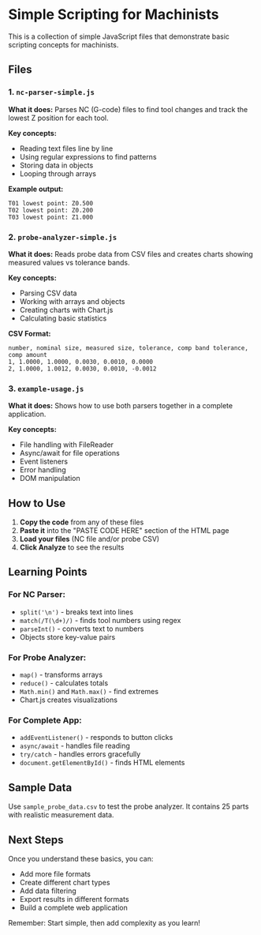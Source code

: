 # Simple Scripting for Machinists

This is a collection of simple JavaScript files that demonstrate basic scripting concepts for machinists.

## Files

### 1. `nc-parser-simple.js`

**What it does:** Parses NC (G-code) files to find tool changes and track the lowest Z position for each tool.

**Key concepts:**

- Reading text files line by line
- Using regular expressions to find patterns
- Storing data in objects
- Looping through arrays

**Example output:**

```
T01 lowest point: Z0.500
T02 lowest point: Z0.200
T03 lowest point: Z1.000
```

### 2. `probe-analyzer-simple.js`

**What it does:** Reads probe data from CSV files and creates charts showing measured values vs tolerance bands.

**Key concepts:**

- Parsing CSV data
- Working with arrays and objects
- Creating charts with Chart.js
- Calculating basic statistics

**CSV Format:**

```csv
number, nominal size, measured size, tolerance, comp band tolerance, comp amount
1, 1.0000, 1.0000, 0.0030, 0.0010, 0.0000
2, 1.0000, 1.0012, 0.0030, 0.0010, -0.0012
```

### 3. `example-usage.js`

**What it does:** Shows how to use both parsers together in a complete application.

**Key concepts:**

- File handling with FileReader
- Async/await for file operations
- Event listeners
- Error handling
- DOM manipulation

## How to Use

1. **Copy the code** from any of these files
2. **Paste it** into the "PASTE CODE HERE" section of the HTML page
3. **Load your files** (NC file and/or probe CSV)
4. **Click Analyze** to see the results

## Learning Points

### For NC Parser:

- `split('\n')` - breaks text into lines
- `match(/T(\d+)/)` - finds tool numbers using regex
- `parseInt()` - converts text to numbers
- Objects store key-value pairs

### For Probe Analyzer:

- `map()` - transforms arrays
- `reduce()` - calculates totals
- `Math.min()` and `Math.max()` - find extremes
- Chart.js creates visualizations

### For Complete App:

- `addEventListener()` - responds to button clicks
- `async/await` - handles file reading
- `try/catch` - handles errors gracefully
- `document.getElementById()` - finds HTML elements

## Sample Data

Use `sample_probe_data.csv` to test the probe analyzer. It contains 25 parts with realistic measurement data.

## Next Steps

Once you understand these basics, you can:

- Add more file formats
- Create different chart types
- Add data filtering
- Export results in different formats
- Build a complete web application

Remember: Start simple, then add complexity as you learn!
